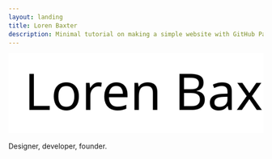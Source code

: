 ```yaml
---
layout: landing
title: Loren Baxter
description: Minimal tutorial on making a simple website with GitHub Pages
---
```


<div class="logo-card">
  <img src="/assets/themes/twitter/img/portfolio-logo-large.svg" alt="Loren Baxter" class="portfolio-logo-large" />

  <p>Designer, developer, founder.</p>
</div>
